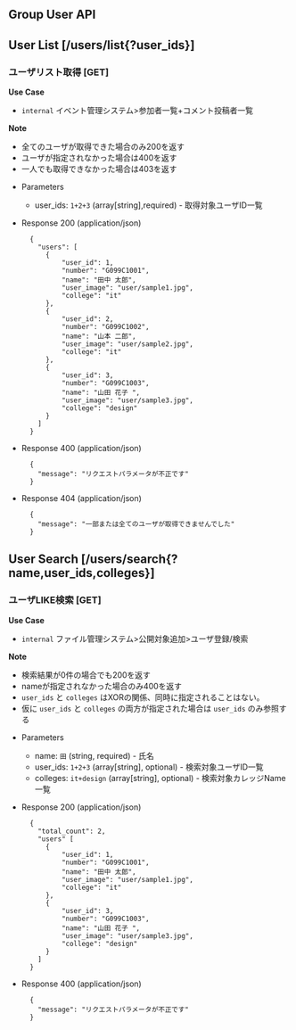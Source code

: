 ## Group User API

## User List [/users/list{?user_ids}]
### ユーザリスト取得 [GET]

**Use Case**
- `internal` イベント管理システム>参加者一覧+コメント投稿者一覧

**Note**
- 全てのユーザが取得できた場合のみ200を返す
- ユーザが指定されなかった場合は400を返す
- 一人でも取得できなかった場合は403を返す

+ Parameters
    + user_ids: `1+2+3` (array[string],required) - 取得対象ユーザID一覧

+ Response 200 (application/json)

        {
          "users": [
            {
                "user_id": 1,
                "number": "G099C1001",
                "name": "田中 太郎",
                "user_image": "user/sample1.jpg",
                "college": "it"
            },
            {
                "user_id": 2,
                "number": "G099C1002",
                "name": "山本 二郎",
                "user_image": "user/sample2.jpg",
                "college": "it"
            },
            {
                "user_id": 3,
                "number": "G099C1003",
                "name": "山田 花子 ",
                "user_image": "user/sample3.jpg",
                "college": "design"
            }
          ]
        }

+ Response 400 (application/json)

        {
          "message": "リクエストパラメータが不正です"
        }

+ Response 404 (application/json)

        {
          "message": "一部または全てのユーザが取得できませんでした"
        }


## User Search [/users/search{?name,user_ids,colleges}]
### ユーザLIKE検索 [GET]

**Use Case**
- `internal` ファイル管理システム>公開対象追加>ユーザ登録/検索

**Note**
- 検索結果が0件の場合でも200を返す
- nameが指定されなかった場合のみ400を返す
- `user_ids` と `colleges` はXORの関係、同時に指定されることはない。
- 仮に `user_ids` と `colleges` の両方が指定された場合は `user_ids` のみ参照する

+ Parameters
    + name: `田` (string, required) - 氏名
    + user_ids: `1+2+3` (array[string], optional) - 検索対象ユーザID一覧
    + colleges: `it+design` (array[string], optional) - 検索対象カレッジName一覧

+ Response 200 (application/json)

        {
          "total_count": 2,
          "users" [
            {
                "user_id": 1,
                "number": "G099C1001",
                "name": "田中 太郎",
                "user_image": "user/sample1.jpg",
                "college": "it"
            },
            {
                "user_id": 3,
                "number": "G099C1003",
                "name": "山田 花子 ",
                "user_image": "user/sample3.jpg",
                "college": "design"
            }
          ]
        }

+ Response 400 (application/json)

        {
          "message": "リクエストパラメータが不正です"
        }
